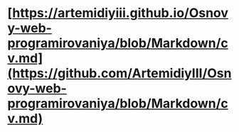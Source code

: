 # [https://artemidiyiii.github.io/Osnovy-web-programirovaniya/blob/Markdown/cv.md](https://github.com/ArtemidiyIII/Osnovy-web-programirovaniya/blob/Markdown/cv.md)
